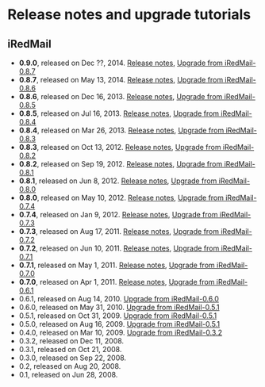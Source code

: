 # Release notes and upgrade tutorials

## iRedMail

* __0.9.0__, released on Dec ??, 2014. [Release notes](), [Upgrade from iRedMail-0.8.7](./upgrade.iredmail.0.8.7-0.9.0.html)
* __0.8.7__, released on May 13, 2014. [Release notes](http://www.iredmail.org/forum/topic6872-news-announcements-bug-fixes-iredmail087-has-been-released.html), [Upgrade from iRedMail-0.8.6](./upgrade.iredmail.0.8.6-0.8.7.html)
* __0.8.6__, released on Dec 16, 2013. [Release notes](http://www.iredmail.org/forum/topic5831-iredmail086-has-been-released.html), [Upgrade from iRedMail-0.8.5](http://www.iredmail.org/wiki/index.php?title=Upgrade/iRedMail/0.8.5-0.8.6)
* __0.8.5__, released on Jul 16, 2013. [Release notes](http://www.iredmail.org/forum/topic5167-news-announcements-bug-fixes-iredmail085-has-been-released.html), [Upgrade from iRedMail-0.8.4](http://www.iredmail.org/wiki/index.php?title=Upgrade/iRedMail/0.8.4-0.8.5)
* __0.8.4__, released on Mar 26, 2013. [Release notes](http://www.iredmail.org/forum/topic4646-news-announcements-bug-fixes-iredmail084-has-been-released.html), [Upgrade from iRedMail-0.8.3](http://www.iredmail.org/wiki/index.php?title=Upgrade/iRedMail/0.8.3-0.8.4)
* __0.8.3__, released on Oct 13, 2012. [Release notes](http://www.iredmail.org/forum/topic4016-news-announcements-bug-fixes-iredmail083-has-been-released.html), [Upgrade from iRedMail-0.8.2](http://www.iredmail.org/wiki/index.php?title=Upgrade/iRedMail/0.8.2-0.8.3)
* __0.8.2__, released on Sep 19, 2012. [Release notes](http://www.iredmail.org/forum/topic3913-news-announcements-bug-fixes-iredmail082-has-been-released.html), [Upgrade from iRedMail-0.8.1](http://www.iredmail.org/wiki/index.php?title=Upgrade/iRedMail/0.8.1-0.8.2)
* __0.8.1__, released on Jun 8, 2012. [Release notes](http://www.iredmail.org/forum/topic3499-news-announcements-bug-fixes-iredmail081-has-been-released.html), [Upgrade from iRedMail-0.8.0](http://www.iredmail.org/wiki/index.php?title=Upgrade/iRedMail/0.8.0-0.8.1)
* __0.8.0__, released on May 10, 2012. [Release notes](http://www.iredmail.org/forum/topic3345.html), [Upgrade from iRedMail-0.7.4](http://www.iredmail.org/wiki/index.php?title=Upgrade/iRedMail/0.7.4-0.8.0)
* __0.7.4__, released on Jan 9, 2012. [Release notes](http://www.iredmail.org/forum/topic2816-iredmail074-has-been-released.html), [Upgrade from iRedMail-0.7.3](http://www.iredmail.org/wiki/index.php?title=Upgrade/iRedMail/0.7.3-0.7.4)
* __0.7.3__, released on Aug 17, 2011. [Release notes](http://www.iredmail.org/wiki/index.php?title=Release.Notes/iRedMail/0.7.3), [Upgrade from iRedMail-0.7.2](http://www.iredmail.org/wiki/index.php?title=Upgrade/iRedMail/0.7.2-0.7.3)
* __0.7.2__, released on Jun 10, 2011. [Release notes](http://www.iredmail.org/wiki/index.php?title=Release.Notes/iRedMail/0.7.2), [Upgrade from iRedMail-0.7.1](http://www.iredmail.org/wiki/index.php?title=Upgrade/iRedMail/0.7.1-0.7.2)
* __0.7.1__, released on May 1, 2011. [Release notes](http://www.iredmail.org/wiki/index.php?title=Release.Notes/iRedMail/0.7.1), [Upgrade from iRedMail-0.7.0](http://www.iredmail.org/wiki/index.php?title=Upgrade/iRedMail/0.7.0-0.7.1)
* __0.7.0__, released on Apr 1, 2011. [Release notes](http://www.iredmail.org/wiki/index.php?title=Release.Notes/iRedMail/0.7.0), [Upgrade from iRedMail-0.6.1](http://www.iredmail.org/wiki/index.php?title=Upgrade/iRedMail/0.6.1-0.7.0)
* 0.6.1, released on Aug 14, 2010. [Upgrade from iRedMail-0.6.0](http://www.iredmail.org/wiki/index.php?title=Upgrade/iRedMail/0.6.0-0.6.1)
* 0.6.0, released on May 31, 2010. [Upgrade from iRedMail-0.5.1](http://www.iredmail.org/wiki/index.php?title=Upgrade/iRedMail/0.5.1-0.6.0)
* 0.5.1, released on Oct 31, 2009. [Upgrade from iRedMail-0.5.1](http://www.iredmail.org/upgrade_050_051.html)
* 0.5.0, released on Aug 16, 2009. [Upgrade from iRedMail-0.5.1](http://code.google.com/p/iredmail/wiki/Upgrade_040_050)
* 0.4.0, released on Mar 10, 2009. [Upgrade from iRedMail-0.3.2](http://code.google.com/p/iredmail/wiki/Upgrade_032_040)
* 0.3.2, released on Dec 11, 2008.
* 0.3.1, released on Oct 21, 2008.
* 0.3.0, released on Sep 22, 2008.
* 0.2, released on Aug 20, 2008.
* 0.1, released on Jun 28, 2008.
